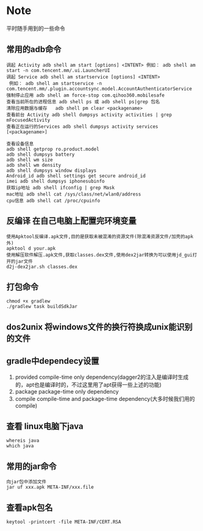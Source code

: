 # Note
平时随手用到的一些命令

## 常用的adb命令
```
调起 Activity adb shell am start [options] <INTENT> 例如： adb shell am start -n com.tencent.mm/.ui.LauncherUI
调起 Service adb shell am startservice [options] <INTENT> 
 例如： adb shell am startservice -n com.tencent.mm/.plugin.accountsync.model.AccountAuthenticatorService
强制停止应用 adb shell am force-stop com.qihoo360.mobilesafe
查看当前所在的进程信息 adb shell ps 或 adb shell ps|grep 包名 
清除应用数据与缓存   adb shell pm clear <packagename>
查看前台 Activity adb shell dumpsys activity activities | grep mFocusedActivity
查看正在运行的Services adb shell dumpsys activity services [<packagename>]

查看设备信息
adb shell getprop ro.product.model
adb shell dumpsys battery
adb shell wm size
adb shell wm density
adb shell dumpsys window displays
Android_id adb shell settings get secure android_id
imei adb shell dumpsys iphonesubinfo
获取ip地址 adb shell ifconfig | grep Mask
mac地址 adb shell cat /sys/class/net/wlan0/address
cpu信息 adb shell cat /proc/cpuinfo
```
## 反编译 在自己电脑上配置完环境变量
```
使用Apktool反编译.apk文件,目的是获取未被混淆的资源文件(除混淆资源文件/加壳的apk外)
apktool d your.apk
使用解压软件解压.apk文件,获取classes.dex文件,使用dex2jar转换为可以使用jd_gui打开的jar文件
d2j-dex2jar.sh classes.dex
```
## 打包命令
```
chmod +x gradlew
./gradlew task buildSdkJar
```
## dos2unix 将windows文件的换行符换成unix能识别的文件

## gradle中dependecy设置
1.  provided  compile-time only dependency(dagger2的注入是编译时生成的，apt也是编译时的，不过这里用了apt获得一些上述的功能)
2.  package  package-time only dependency
3.  compile  compile-time and package-time dependency(大多时候我们用的compile)
## 查看 linux电脑下java
```
whereis java 
which java 
```
## 常用的jar命令
```
向jar包中添加文件
jar uf xxx.apk META-INF/xxx.file
```
## 查看apk包名
```
keytool -printcert -file META-INF/CERT.RSA
```
